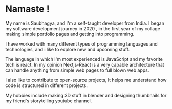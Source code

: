<div className='w-2/3 md:w-1/2 font-mono'>
        <div className='flex flex-col gap-4'>
          <h1 className='text-3xl text-yellow-400 font-bold'>Namaste !</h1>
          <p>My name is Saubhagya, and I'm a self-taught developer from India. I began my software development journey in 2020 , in the first year of my collage making simple portfolio pages
            and getting into programming.</p>
          <p>I have worked with many different types of programming languages and technologies, and i like to explore new and upcoming stuff.</p>
          <p>The language in which I'm most experienced is <span className='text-yellow-400'>JavaScript</span> and my favorite tech is  <span className='text-[#50bdd3]'>react</span>.
            In my opinion <span className='bg-blue-600 rounded-md px-2'>Nextjs-React</span> is a very capable architecture that can handle anything from simple web pages to full blown web apps.</p>
          <p>I also like to contribute to open-source projects, It helps me understand how code is structured in different projects.</p>
          <p>
            My hobbies include making 3D stuff in blender and designing thumbnails for my friend's storytelling youtube channel.
          </p>
        </div>
